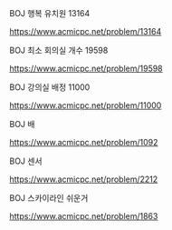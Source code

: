 BOJ 행복 유치원 13164

https://www.acmicpc.net/problem/13164

BOJ 최소 회의실 개수 19598

https://www.acmicpc.net/problem/19598

BOJ 강의실 배정 11000

https://www.acmicpc.net/problem/11000

BOJ 배

https://www.acmicpc.net/problem/1092

BOJ 센서

https://www.acmicpc.net/problem/2212

BOJ 스카이라인 쉬운거

https://www.acmicpc.net/problem/1863